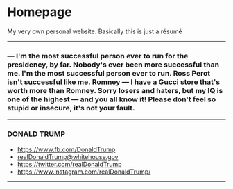 # Homepage
My very own personal website. Basically this is just a résumé

------

### ― I'm the most successful person ever to run for the presidency, by far. Nobody's ever been more successful than me. I'm the most successful person ever to run. Ross Perot isn't successful like me. Romney ― I have a Gucci store that's worth more than Romney. Sorry losers and haters, but my IQ is one of the highest ― and you all know it! Please don't feel so stupid or insecure, it's not your fault.

------

### DONALD TRUMP
* https://www.fb.com/DonaldTrump
* realDonaldTrump@whitehouse.gov
* https://twitter.com/realDonaldTrump
* https://www.instagram.com/realDonaldTrump/

------
